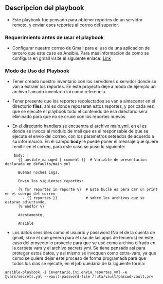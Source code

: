 ## Descripcion del playbook

* Este playbook fue pensado para obtener reportes de un servidor remoto, y enviar esos reportes al correo del superior.

### Requerimiento antes de usar el playbook

* Configurar nuestro correo de Gmail para el uso de una aplicacion de tercero que este caso es Ansible. Para mas informacion de como se configura en gmail visite el siguiente enlace: [Link](https://www.redhat.com/sysadmin/configure-gmail-using-ansible)

### Modo de Uso del Playbook

* Tener creado nuestro inventario con los servidores o servidor donde se van a extraer los reportes. En este proyecto deje a modo de ejemplo un archivo llamado inventario.ini como referencia.

* Tener presente que los reportes recolectados se van a almacenar en el directorio **files**, ahi es donde reposaran estos reportes, y por cada vez que se ejecute el playbook todo el contenido de esa directorio sera eliminado para que no se cruce con los reportes nuevos.

* En el directorio handlers se encuentra el archivo main.yml, en el es donde se invoca al modulo de mail que es el responsable de que se ejecute el envio del correo, con los parametros seteados de acuerdo a su informacion. En el campo **body** le puede poner el mensaje que quiere remitir en el correo, para este caso se puso lo siguiente:

```vim
    body: |
      {{ ansible_managed | comment }}  # Variable de presentacion declarada en defaults/main.yml

      Buenas noches ings, 

      Envio los siguientes reportes:

      {% for reportes in reporte %}  # Este bucle es para dar un print en el cuerpo del correo
        - {{ reportes }}             # sobre los archivos que se estaran adjuntando.
      {% endfor %}

      Atentamente,

      Ansible
```

* Los datos sensibles como el usuario y password (No el de la cuenta de gmail, si no el que genera para el uso de las apps de terceros) en este caso del proyecto lo proyecte para que se use como archivo cifrado en la carpeta vars y el archivo secrets.yml. Se tiene pensado asi para proteger estos datos, y asi mismo se invoquen como extra-vars, ya que como se quiere dejar este proceso de forma programada para que todos los dias se ejecute, en el job quedaria de la siguiente forma:

```vim
ansible-playbook -i inventario.ini envia_reportes.yml -e @vars/secrets.yml --vault-password-file /ruta/vault/passwd-vault.prv
```

